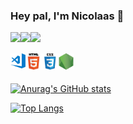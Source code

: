 
### Hey pal, I'm Nicolaas 👋
<img align="left" src="https://img.shields.io/badge/React-20232A?style=for-the-badge&logo=react&logoColor=61DAFB"/>
<img align="left" src="https://img.shields.io/badge/next.js-000000?style=for-the-badge&logo=next-dot-js&logoColor=white"/>
<img align="left" src="https://img.shields.io/badge/JavaScript-323330?style=for-the-badge&logo=javascript&logoColor=F7DF1E"/>

<br />
<br />

<img align="left" alt="Visual Studio Code" width="24px" src="https://raw.githubusercontent.com/github/explore/80688e429a7d4ef2fca1e82350fe8e3517d3494d/topics/visual-studio-code/visual-studio-code.png" />
<img align="left" alt="HTML5" width="26px" src="https://raw.githubusercontent.com/github/explore/80688e429a7d4ef2fca1e82350fe8e3517d3494d/topics/html/html.png" />
<img align="left" alt="CSS3" width="26px" src="https://raw.githubusercontent.com/github/explore/80688e429a7d4ef2fca1e82350fe8e3517d3494d/topics/css/css.png" />
<img align="left" alt="Node.js" width="26px" src="https://raw.githubusercontent.com/github/explore/80688e429a7d4ef2fca1e82350fe8e3517d3494d/topics/nodejs/nodejs.png" />

<br/>
<br/>


[![Anurag's GitHub stats](https://github-readme-stats.vercel.app/api?username=Nicolaas0&count_private=true&show_icons=true&theme=vue-dark)](https://github.com/anuraghazra/github-readme-stats)
  
[![Top Langs](https://github-readme-stats.vercel.app/api/top-langs/?username=Nicolaas0&theme=vue-dark&layout=compact)](https://github.com/anuraghazra/github-readme-stats)
